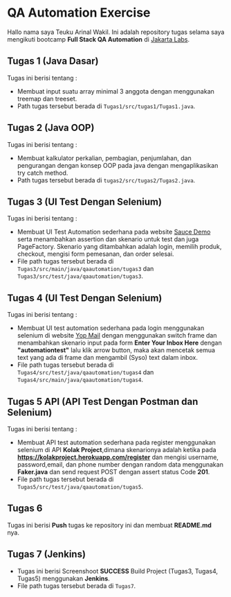 # QA Automation Exercise

Hallo nama saya Teuku Arinal Wakil. Ini adalah repository tugas selama saya mengikuti bootcamp **Full Stack QA Automation** di [Jakarta Labs](https://jakartalabs.com/).

## Tugas 1 (Java Dasar)
Tugas ini berisi tentang :
- Membuat input suatu array minimal 3 anggota dengan menggunakan treemap dan treeset.
- Path tugas tersebut berada di `Tugas1/src/tugas1/Tugas1.java`.

## Tugas 2 (Java OOP)
Tugas ini berisi tentang :
- Membuat kalkulator perkalian, pembagian, penjumlahan, dan pengurangan dengan konsep OOP pada java dengan mengaplikasikan try catch method.
- Path tugas tersebut berada di `tugas2/src/tugas2/Tugas2.java`.

## Tugas 3 (UI Test Dengan Selenium)
Tugas ini berisi tentang :
- Membuat UI Test Automation sederhana pada website [Sauce Demo](https://www.saucedemo.com/) serta menambahkan assertion dan skenario untuk test dan juga PageFactory. Skenario yang ditambahkan adalah login, memilih produk, checkout, mengisi form pemesanan, dan order selesai.
- File path tugas tersebut berada di `Tugas3/src/main/java/qaautomation/tugas3` dan `Tugas3/src/test/java/qaautomation/tugas3`.

## Tugas 4 (UI Test Dengan Selenium)
Tugas ini berisi tentang :
- Membuat UI test automation sederhana pada login menggunakan selenium di website [Yop Mail](https://yopmail.com/) dengan menggunakan switch frame dan menambahkan skenario input pada form **Enter Your Inbox Here** dengan **"automationtest"** lalu klik arrow button, maka akan mencetak semua text yang ada di frame dan mengambil (Syso) text dalam inbox.
- File path tugas tersebut berada di `Tugas4/src/test/java/qaautomation/tugas4` dan `Tugas4/src/main/java/qaautomation/tugas4`.

## Tugas 5 API (API Test Dengan Postman dan Selenium)
Tugas ini berisi tentang :
- Membuat API test automation sederhana pada register menggunakan selenium di API **Kolak Project**,dimana skenarionya adalah ketika pada **https://kolakproject.herokuapp.com/register** dan mengisi username, password,email, dan phone number dengan random data menggunakan **Faker.java** dan send request POST dengan assert status Code **201**.
- File path tugas tersebut berada di `Tugas5/src/test/java/qaautomation/tugas5`.

## Tugas 6
Tugas ini berisi **Push** tugas ke repository ini dan membuat **README.md** nya.

## Tugas 7 (Jenkins)
- Tugas ini berisi Screenshoot **SUCCESS** Build Project (Tugas3, Tugas4, Tugas5) menggunakan **Jenkins**.
- File path tugas tersebut berada di `Tugas7`.
